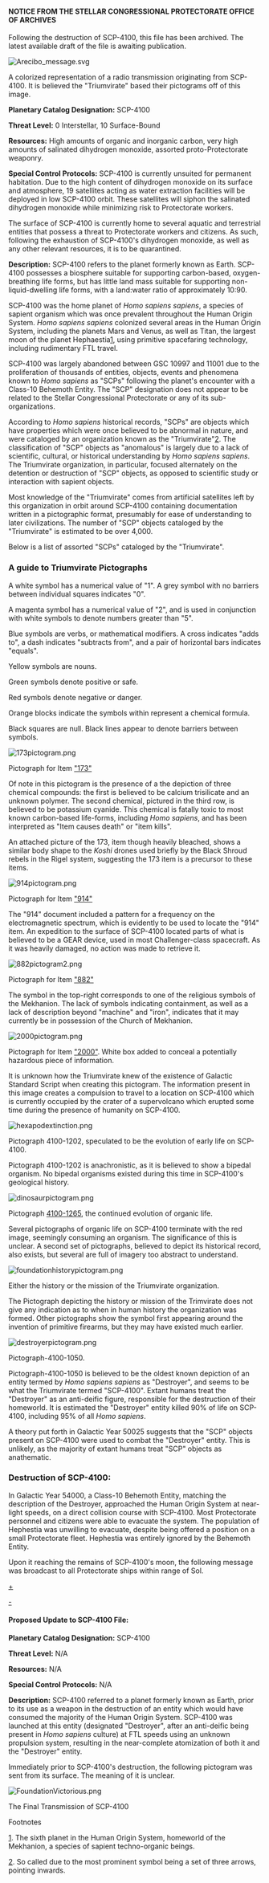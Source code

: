 #### NOTICE FROM THE STELLAR CONGRESSIONAL PROTECTORATE OFFICE OF ARCHIVES

Following the destruction of SCP-4100, this file has been archived. The latest available draft of the file is awaiting publication.

![Arecibo_message.svg](https://upload.wikimedia.org/wikipedia/commons/5/55/Arecibo_message.svg)

A colorized representation of a radio transmission originating from SCP-4100. It is believed the "Triumvirate" based their pictograms off of this image.

**Planetary Catalog Designation:** SCP-4100

**Threat Level:** 0 Interstellar, 10 Surface-Bound

**Resources:** High amounts of organic and inorganic carbon, very high amounts of salinated dihydrogen monoxide, assorted proto-Protectorate weaponry.

**Special Control Protocols:** SCP-4100 is currently unsuited for permanent habitation. Due to the high content of dihydrogen monoxide on its surface and atmosphere, 19 satellites acting as water extraction facilities will be deployed in low SCP-4100 orbit. These satellites will siphon the salinated dihydrogen monoxide while minimizing risk to Protectorate workers.

The surface of SCP-4100 is currently home to several aquatic and terrestrial entities that possess a threat to Protectorate workers and citizens. As such, following the exhaustion of SCP-4100's dihydrogen monoxide, as well as any other relevant resources, it is to be quarantined.

**Description:** SCP-4100 refers to the planet formerly known as Earth. SCP-4100 possesses a biosphere suitable for supporting carbon-based, oxygen-breathing life forms, but has little land mass suitable for supporting non-liquid-dwelling life forms, with a land:water ratio of approximately 10:90.

SCP-4100 was the home planet of _Homo sapiens sapiens_, a species of sapient organism which was once prevalent throughout the Human Origin System. _Homo sapiens sapiens_ colonized several areas in the Human Origin System, including the planets Mars and Venus, as well as Titan, the largest moon of the planet Hephaestia[1](javascript:;), using primitive spacefaring technology, including rudimentary FTL travel.

SCP-4100 was largely abandoned between GSC 10997 and 11001 due to the proliferation of thousands of entities, objects, events and phenomena known to _Homo sapiens_ as "SCPs" following the planet's encounter with a Class-10 Behemoth Entity. The "SCP" designation does not appear to be related to the Stellar Congressional Protectorate or any of its sub-organizations.

According to _Homo sapiens_ historical records, "SCPs" are objects which have properties which were once believed to be abnormal in nature, and were cataloged by an organization known as the "Triumvirate"[2](javascript:;). The classification of "SCP" objects as "anomalous" is largely due to a lack of scientific, cultural, or historical understanding by _Homo sapiens sapiens_. The Triumvirate organization, in particular, focused alternately on the detention or destruction of "SCP" objects, as opposed to scientific study or interaction with sapient objects.

Most knowledge of the "Triumvirate" comes from artificial satellites left by this organization in orbit around SCP-4100 containing documentation written in a pictographic format, presumably for ease of understanding to later civilizations. The number of "SCP" objects cataloged by the "Triumvirate" is estimated to be over 4,000.

Below is a list of assorted "SCPs" cataloged by the "Triumvirate".

### A guide to Triumvirate Pictographs

A white symbol has a numerical value of "1". A grey symbol with no barriers between individual squares indicates "0".

A magenta symbol has a numerical value of "2", and is used in conjunction with white symbols to denote numbers greater than "5".

Blue symbols are verbs, or mathematical modifiers. A cross indicates "adds to", a dash indicates "subtracts from", and a pair of horizontal bars indicates "equals".

Yellow symbols are nouns.

Green symbols denote positive or safe.

Red symbols denote negative or danger.

Orange blocks indicate the symbols within represent a chemical formula.

Black squares are null. Black lines appear to denote barriers between symbols.

![173pictogram.png](http://scp-wiki.wdfiles.com/local--files/scp-4100/173pictogram.png)

Pictograph for Item ["173"](http://scp-wiki.wikidot.com/scp-173)

Of note in this pictogram is the presence of a the depiction of three chemical compounds: the first is believed to be calcium trisilicate and an unknown polymer. The second chemical, pictured in the third row, is believed to be potassium cyanide. This chemical is fatally toxic to most known carbon-based life-forms, including _Homo sapiens_, and has been interpreted as "Item causes death" or "item kills".

An attached picture of the 173, item though heavily bleached, shows a similar body shape to the _Koshi_ drones used briefly by the Black Shroud rebels in the Rigel system, suggesting the 173 item is a precursor to these items.

![914pictogram.png](http://scp-wiki.wdfiles.com/local--files/scp-4100/914pictogram.png)

Pictograph for Item ["914"](http://scp-wiki.wikidot.com/scp-914)

The "914" document included a pattern for a frequency on the electromagnetic spectrum, which is evidently to be used to locate the "914" item. An expedition to the surface of SCP-4100 located parts of what is believed to be a GEAR device, used in most Challenger-class spacecraft. As it was heavily damaged, no action was made to retrieve it.

![882pictogram2.png](http://scp-wiki.wdfiles.com/local--files/scp-4100/882pictogram2.png)

Pictograph for Item ["882"](http://scp-wiki.wikidot.com/scp-882)

The symbol in the top-right corresponds to one of the religious symbols of the Mekhanion. The lack of symbols indicating containment, as well as a lack of description beyond "machine" and "iron", indicates that it may currently be in possession of the Church of Mekhanion.

![2000pictogram.png](http://scp-wiki.wdfiles.com/local--files/scp-4100/2000pictogram.png)

Pictograph for Item ["2000"](http://scp-wiki.wikidot.com/scp-2000). White box added to conceal a potentially hazardous piece of information.

It is unknown how the Triumvirate knew of the existence of Galactic Standard Script when creating this pictogram. The information present in this image creates a compulsion to travel to a location on SCP-4100 which is currently occupied by the crater of a supervolcano which erupted some time during the presence of humanity on SCP-4100.

![hexapodextinction.png](http://scp-wiki.wdfiles.com/local--files/scp-4100/hexapodextinction.png)

Pictograph 4100-1202, speculated to be the evolution of early life on SCP-4100.

Pictograph 4100-1202 is anachronistic, as it is believed to show a bipedal organism. No bipedal organisms existed during this time in SCP-4100's geological history.

![dinosaurpictogram.png](http://scp-wiki.wdfiles.com/local--files/scp-4100/dinosaurpictogram.png)

Pictograph [4100-1265](http://scp-wiki.wikidot.com/scp-1265), the continued evolution of organic life.

Several pictographs of organic life on SCP-4100 terminate with the red image, seemingly consuming an organism. The significance of this is unclear. A second set of pictographs, believed to depict its historical record, also exists, but several are full of imagery too abstract to understand.

![foundationhistorypictogram.png](http://scp-wiki.wdfiles.com/local--files/scp-4100/foundationhistorypictogram.png)

Either the history or the mission of the Triumvirate organization.

The Pictograph depicting the history or mission of the Trimvirate does not give any indication as to when in human history the organization was formed. Other pictographs show the symbol first appearing around the invention of primitive firearms, but they may have existed much earlier.

![destroyerpictogram.png](http://scp-wiki.wdfiles.com/local--files/scp-4100/destroyerpictogram.png)

Pictograph-4100-1050.

Pictograph-4100-1050 is believed to be the oldest known depiction of an entity termed by _Homo sapiens sapiens_ as "Destroyer", and seems to be what the Triumvirate termed "SCP-4100". Extant humans treat the "Destroyer" as an anti-deific figure, responsible for the destruction of their homeworld. It is estimated the "Destroyer" entity killed 90% of life on SCP-4100, including 95% of all _Homo sapiens_.

A theory put forth in Galactic Year 50025 suggests that the "SCP" objects present on SCP-4100 were used to combat the "Destroyer" entity. This is unlikely, as the majority of extant humans treat "SCP" objects as anathematic.

### Destruction of SCP-4100:

In Galactic Year 54000, a Class-10 Behemoth Entity, matching the description of the Destroyer, approached the Human Origin System at near-light speeds, on a direct collision course with SCP-4100. Most Protectorate personnel and citizens were able to evacuate the system. The population of Hephestia was unwilling to evacuate, despite being offered a position on a small Protectorate fleet. Hephestia was entirely ignored by the Behemoth Entity.

Upon it reaching the remains of SCP-4100's moon, the following message was broadcast to all Protectorate ships within range of Sol.

[+](javascript:;)

[\-](javascript:;)

#### Proposed Update to SCP-4100 File:

**Planetary Catalog Designation:** SCP-4100

**Threat Level:** N/A

**Resources:** N/A

**Special Control Protocols:** N/A

**Description:** SCP-4100 referred to a planet formerly known as Earth, prior to its use as a weapon in the destruction of an entity which would have consumed the majority of the Human Origin System. SCP-4100 was launched at this entity (designated "Destroyer", after an anti-deific being present in _Homo sapiens_ culture) at FTL speeds using an unknown propulsion system, resulting in the near-complete atomization of both it and the "Destroyer" entity.

Immediately prior to SCP-4100's destruction, the following pictogram was sent from its surface. The meaning of it is unclear.

![FoundationVictorious.png](http://scp-wiki.wdfiles.com/local--files/scp-4100/FoundationVictorious.png)

The Final Transmission of SCP-4100

Footnotes

[1](javascript:;). The sixth planet in the Human Origin System, homeworld of the Mekhanion, a species of sapient techno-organic beings.

[2](javascript:;). So called due to the most prominent symbol being a set of three arrows, pointing inwards.